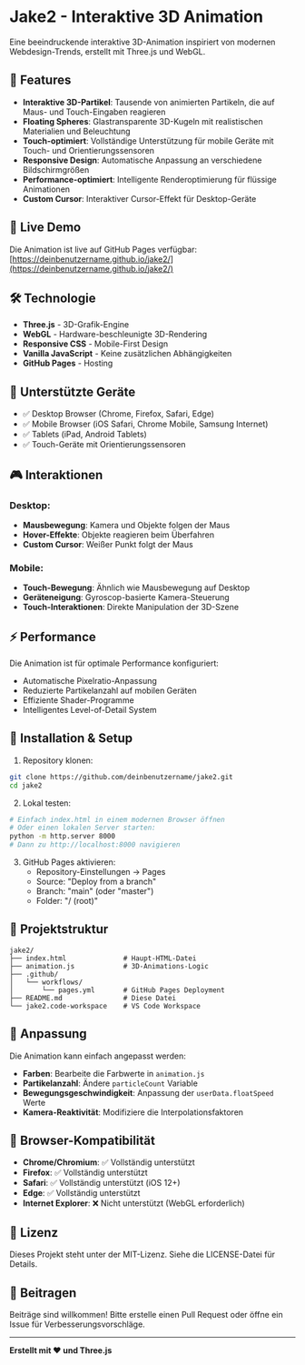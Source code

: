 # Jake2 - Interaktive 3D Animation

Eine beeindruckende interaktive 3D-Animation inspiriert von modernen Webdesign-Trends, erstellt mit Three.js und WebGL.

## 🌟 Features

- **Interaktive 3D-Partikel**: Tausende von animierten Partikeln, die auf Maus- und Touch-Eingaben reagieren
- **Floating Spheres**: Glastransparente 3D-Kugeln mit realistischen Materialien und Beleuchtung
- **Touch-optimiert**: Vollständige Unterstützung für mobile Geräte mit Touch- und Orientierungssensoren
- **Responsive Design**: Automatische Anpassung an verschiedene Bildschirmgrößen
- **Performance-optimiert**: Intelligente Renderoptimierung für flüssige Animationen
- **Custom Cursor**: Interaktiver Cursor-Effekt für Desktop-Geräte

## 🚀 Live Demo

Die Animation ist live auf GitHub Pages verfügbar: [https://deinbenutzername.github.io/jake2/](https://deinbenutzername.github.io/jake2/)

## 🛠️ Technologie

- **Three.js** - 3D-Grafik-Engine
- **WebGL** - Hardware-beschleunigte 3D-Rendering
- **Responsive CSS** - Mobile-First Design
- **Vanilla JavaScript** - Keine zusätzlichen Abhängigkeiten
- **GitHub Pages** - Hosting

## 📱 Unterstützte Geräte

- ✅ Desktop Browser (Chrome, Firefox, Safari, Edge)
- ✅ Mobile Browser (iOS Safari, Chrome Mobile, Samsung Internet)
- ✅ Tablets (iPad, Android Tablets)
- ✅ Touch-Geräte mit Orientierungssensoren

## 🎮 Interaktionen

### Desktop:
- **Mausbewegung**: Kamera und Objekte folgen der Maus
- **Hover-Effekte**: Objekte reagieren beim Überfahren
- **Custom Cursor**: Weißer Punkt folgt der Maus

### Mobile:
- **Touch-Bewegung**: Ähnlich wie Mausbewegung auf Desktop
- **Geräteneigung**: Gyroscop-basierte Kamera-Steuerung
- **Touch-Interaktionen**: Direkte Manipulation der 3D-Szene

## ⚡ Performance

Die Animation ist für optimale Performance konfiguriert:
- Automatische Pixelratio-Anpassung
- Reduzierte Partikelanzahl auf mobilen Geräten
- Effiziente Shader-Programme
- Intelligentes Level-of-Detail System

## 🔧 Installation & Setup

1. Repository klonen:
```bash
git clone https://github.com/deinbenutzername/jake2.git
cd jake2
```

2. Lokal testen:
```bash
# Einfach index.html in einem modernen Browser öffnen
# Oder einen lokalen Server starten:
python -m http.server 8000
# Dann zu http://localhost:8000 navigieren
```

3. GitHub Pages aktivieren:
   - Repository-Einstellungen → Pages
   - Source: "Deploy from a branch"
   - Branch: "main" (oder "master")
   - Folder: "/ (root)"

## 📁 Projektstruktur

```
jake2/
├── index.html              # Haupt-HTML-Datei
├── animation.js            # 3D-Animations-Logic
├── .github/
│   └── workflows/
│       └── pages.yml       # GitHub Pages Deployment
├── README.md               # Diese Datei
└── jake2.code-workspace    # VS Code Workspace
```

## 🎨 Anpassung

Die Animation kann einfach angepasst werden:

- **Farben**: Bearbeite die Farbwerte in `animation.js`
- **Partikelanzahl**: Ändere `particleCount` Variable
- **Bewegungsgeschwindigkeit**: Anpassung der `userData.floatSpeed` Werte
- **Kamera-Reaktivität**: Modifiziere die Interpolationsfaktoren

## 🐛 Browser-Kompatibilität

- **Chrome/Chromium**: ✅ Vollständig unterstützt
- **Firefox**: ✅ Vollständig unterstützt  
- **Safari**: ✅ Vollständig unterstützt (iOS 12+)
- **Edge**: ✅ Vollständig unterstützt
- **Internet Explorer**: ❌ Nicht unterstützt (WebGL erforderlich)

## 📄 Lizenz

Dieses Projekt steht unter der MIT-Lizenz. Siehe die LICENSE-Datei für Details.

## 🤝 Beitragen

Beiträge sind willkommen! Bitte erstelle einen Pull Request oder öffne ein Issue für Verbesserungsvorschläge.

---

**Erstellt mit ❤️ und Three.js**
